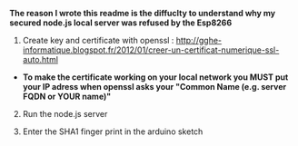 **The reason I wrote this readme is the diffuclty to understand why my secured node.js local server was refused by the Esp8266**

1. Create key and certificate with openssl : http://gghe-informatique.blogspot.fr/2012/01/creer-un-certificat-numerique-ssl-auto.html

  - **To make the certificate working on your local network you MUST put your IP adress when openssl asks your "Common Name (e.g. server FQDN or YOUR name)"**

2. Run the node.js server


3. Enter the SHA1 finger print in the arduino sketch

